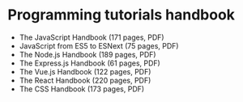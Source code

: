 # Programming tutorials handbook

* The JavaScript Handbook (171 pages, PDF)
* JavaScript from ES5 to ESNext (75 pages, PDF)
* The Node.js Handbook (189 pages, PDF)
* The Express.js Handbook (61 pages, PDF)
* The Vue.js Handbook (122 pages, PDF)
* The React Handbook (220 pages, PDF)
* The CSS Handbook (173 pages, PDF)
